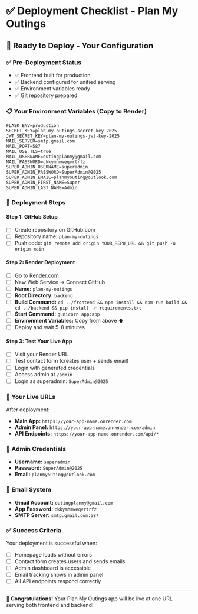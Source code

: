 # ✅ Deployment Checklist - Plan My Outings

## 🚀 Ready to Deploy - Your Configuration

### ✅ Pre-Deployment Status
- ✅ Frontend built for production
- ✅ Backend configured for unified serving
- ✅ Environment variables ready
- ✅ Git repository prepared

### 📋 Your Environment Variables (Copy to Render)

```
FLASK_ENV=production
SECRET_KEY=plan-my-outings-secret-key-2025
JWT_SECRET_KEY=plan-my-outings-jwt-key-2025
MAIL_SERVER=smtp.gmail.com
MAIL_PORT=587
MAIL_USE_TLS=true
MAIL_USERNAME=outingplanmy@gmail.com
MAIL_PASSWORD=ckkymhmweqvrtrfz
SUPER_ADMIN_USERNAME=superadmin
SUPER_ADMIN_PASSWORD=SuperAdmin@2025
SUPER_ADMIN_EMAIL=planmyouting@outlook.com
SUPER_ADMIN_FIRST_NAME=Super
SUPER_ADMIN_LAST_NAME=Admin
```

### 🎯 Deployment Steps

#### Step 1: GitHub Setup
- [ ] Create repository on GitHub.com
- [ ] Repository name: `plan-my-outings`
- [ ] Push code: `git remote add origin YOUR_REPO_URL && git push -u origin main`

#### Step 2: Render Deployment
- [ ] Go to [Render.com](https://render.com)
- [ ] New Web Service → Connect GitHub
- [ ] **Name:** `plan-my-outings`
- [ ] **Root Directory:** `backend`
- [ ] **Build Command:** `cd ../frontend && npm install && npm run build && cd ../backend && pip install -r requirements.txt`
- [ ] **Start Command:** `gunicorn app:app`
- [ ] **Environment Variables:** Copy from above ⬆️
- [ ] Deploy and wait 5-8 minutes

#### Step 3: Test Your Live App
- [ ] Visit your Render URL
- [ ] Test contact form (creates user + sends email)
- [ ] Login with generated credentials
- [ ] Access admin at `/admin`
- [ ] Login as superadmin: `SuperAdmin@2025`

### 🎉 Your Live URLs

After deployment:
- **Main App:** `https://your-app-name.onrender.com`
- **Admin Panel:** `https://your-app-name.onrender.com/admin`
- **API Endpoints:** `https://your-app-name.onrender.com/api/*`

### 🔐 Admin Credentials

- **Username:** `superadmin`
- **Password:** `SuperAdmin@2025`
- **Email:** `planmyouting@outlook.com`

### 📧 Email System

- **Gmail Account:** `outingplanmy@gmail.com`
- **App Password:** `ckkymhmweqvrtrfz`
- **SMTP Server:** `smtp.gmail.com:587`

### ✅ Success Criteria

Your deployment is successful when:
- [ ] Homepage loads without errors
- [ ] Contact form creates users and sends emails
- [ ] Admin dashboard is accessible
- [ ] Email tracking shows in admin panel
- [ ] All API endpoints respond correctly

---

**🎊 Congratulations!** Your Plan My Outings app will be live at one URL serving both frontend and backend!